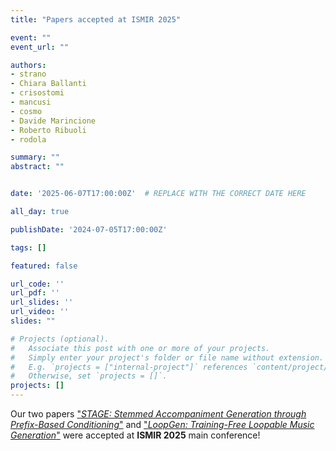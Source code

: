 ```yaml
---
title: "Papers accepted at ISMIR 2025"

event: ""
event_url: ""

authors:
- strano
- Chiara Ballanti
- crisostomi
- mancusi
- cosmo
- Davide Marincione
- Roberto Ribuoli
- rodola

summary: ""
abstract: ""


date: '2025-06-07T17:00:00Z'  # REPLACE WITH THE CORRECT DATE HERE 

all_day: true

publishDate: '2024-07-05T17:00:00Z'

tags: []

featured: false

url_code: ''
url_pdf: ''
url_slides: ''
url_video: ''
slides: ""

# Projects (optional).
#   Associate this post with one or more of your projects.
#   Simply enter your project's folder or file name without extension.
#   E.g. `projects = ["internal-project"]` references `content/project/deep-learning/index.md`.
#   Otherwise, set `projects = []`.
projects: []
---
```


Our two papers ["*STAGE: Stemmed Accompaniment Generation through Prefix-Based Conditioning*"](https://gladia.di.uniroma1.it/publication/2025-ballanti-stage/) and ["*LoopGen: Training-Free Loopable Music Generation*"](https://gladia.di.uniroma1.it/publication/2025-marincione-loopgen/) were accepted at **ISMIR 2025** main conference!
